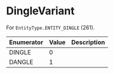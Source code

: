 # DingleVariant

For `EntityType.ENTITY_DINGLE` (261). 

| Enumerator | Value | Description |
| - | - | - |
| DINGLE | 0 |  |
| DANGLE | 1 |  |
